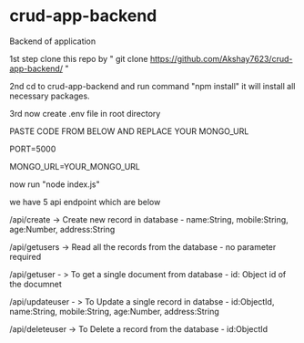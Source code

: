 # crud-app-backend
Backend of application

1st step clone this repo by " git clone https://github.com/Akshay7623/crud-app-backend/ "

2nd cd to crud-app-backend and run command "npm install" it will install all necessary packages.

3rd now create .env file in root directory

PASTE CODE FROM BELOW AND REPLACE YOUR MONGO_URL

PORT=5000

MONGO_URL=YOUR_MONGO_URL

now run "node index.js"

we have 5 api endpoint which are below

/api/create -> Create new record in database  - name:String, mobile:String, age:Number, address:String

/api/getusers -> Read all the records from the database - no parameter required

/api/getuser - > To get a single document from database - id: Object id of the documnet

/api/updateuser - > To Update a single record in databse - id:ObjectId, name:String, mobile:String, age:Number, address:String

/api/deleteuser -> To Delete a record from the database - id:ObjectId
